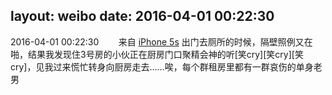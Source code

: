 layout: weibo
date: 2016-04-01 00:22:30
---
<meta name="referrer" content="no-referrer" />

2016-04-01 00:22:30  &nbsp;&nbsp;&nbsp;&nbsp;&nbsp;&nbsp; 来自 <a href="sinaweibo://customweibosource" rel="nofollow">iPhone 5s</a>
出门去厕所的时候，隔壁照例又在啪，结果我发现住3号房的小伙正在厨房门口聚精会神的听[笑cry][笑cry][笑cry]，见我过来慌忙转身向厨房走去……唉，每个群租房里都有一群哀伤的单身老男 ​​​
